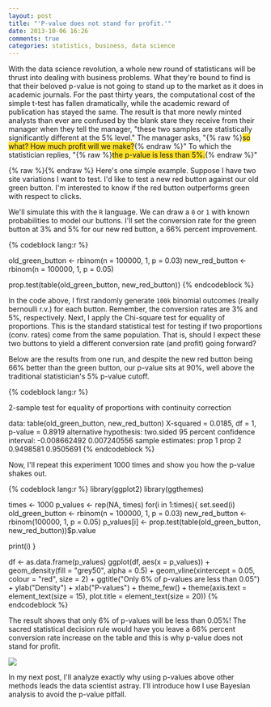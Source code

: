 ```yaml
---
layout: post
title: "'P-value does not stand for profit.'"
date: 2013-10-06 16:26
comments: true
categories: statistics, business, data science 
---
```


With the data science revolution, a whole new round of statisticans will be thrust into dealing with business problems.  What they're bound to find is that their beloved p-value is not going to stand up to the market as it does in academic journals.  For the past thirty years, the computational cost of the simple t-test has fallen dramatically, while the academic reward of publication has stayed the same.  The result is that more newly minted analysts than ever are confused by the blank stare they receive from their manager when they tell the manager, "these two samples are statistically significantly different at the 5% level."  The manager asks, "{% raw %}<span style="background-color:#ffe026">so what? How much profit will we make?</span>{% endraw %}" To which the statistician replies, "{% raw %}<span style="background-color:#ffe026">the p-value is less than 5%.</span>{% endraw %}"


{% raw %}<span style="background-color:#ffe026"></span>{% endraw %}
Here's one simple example. Suppose I have two site variations I want to test.  I'd like to test a new red button against our old green button.  I'm interested to know if the red button outperforms green with respect to clicks.

We'll simulate this with the `R` language.  We can draw a `0` or `1` with known probabilities to model our buttons.  I'll set the conversion rate for the green button at 3% and 5% for our new red button, a 66% percent improvement.

{% codeblock lang:r %}

old_green_button <- rbinom(n = 100000, 1, p = 0.03)
new_red_button <- rbinom(n = 100000, 1, p = 0.05)

prop.test(table(old_green_button, new_red_button))
{% endcodeblock %}

In the code above, I first randomly generate `100k` binomial outcomes (really bernoulli r.v.) for each button. Remember, the conversion rates are 3% and 5%, respectively.  Next, I apply the Chi-square test for equality of proportions.  This is the standard statistical test for testing if two proportions (conv. rates) come from the same population.  That is, should I expect these two buttons to yield a different conversion rate (and profit) going forward?

Below are the results from one run, and despite the new red button being 66%
better than the green button, our p-value sits at 90%, well above the
traditional statistician's 5% p-value cutoff.

{% codeblock lang:r %}

2-sample test for equality of proportions with continuity correction

data:  table(old_green_button, new_red_button)
X-squared = 0.0185, df = 1, p-value = 0.8919
alternative hypothesis: two.sided
95 percent confidence interval:
 -0.008662492  0.007240556
 sample estimates:
    prop 1    prop 2 
    0.9498581 0.9505691 
{% endcodeblock %}

Now, I'll repeat this experiment 1000 times and show you how the p-value
shakes out.

{% codeblock lang:r %}
library(ggplot2)
library(ggthemes)

times <- 1000
p_values <- rep(NA, times)
for(i in 1:times){
  set.seed(i)
  old_green_button <- rbinom(n = 100000, 1, p = 0.03)
  new_red_button <- rbinom(100000, 1, p = 0.05)
  p_values[i] <- prop.test(table(old_green_button, 
                                 new_red_button))$p.value
  
  print(i)
}

df <- as.data.frame(p_values)
ggplot(df, aes(x = p_values)) +
  geom_density(fill = "grey50", alpha = 0.5) +
  geom_vline(xintercept = 0.05, colour = "red", size = 2) +
  ggtitle("Only 6% of p-values are less than 0.05") +
    ylab("Density") +
    xlab("P-values") +
  theme_few() +
  theme(axis.text = element_text(size = 15),
        plot.title = element_text(size = 20))
{% endcodeblock %}

The result shows that only 6% of p-values will be less than 0.05%!  The
sacred statistical decision rule would have you leave a 66% percent
conversion rate increase on the table and this is why p-value does not stand for profit.

<img src="http://i.imgur.com/9vl6z1x.png"></img>

In my next post, I'll analyze exactly why using p-values above other
methods leads the data scientist astray.  I'll introduce how I use Bayesian
analysis to avoid the p-value pitfall.

